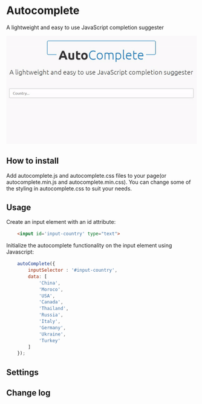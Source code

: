 # Autocomplete

A lightweight and easy to use JavaScript completion suggester

![](screenshot.gif)

## How to install

Add autocomplete.js and autocomplete.css files to your page(or autocomplete.min.js and autocomplete.min.css). You can change some of the styling in autocomplete.css to suit your needs.

## Usage

Create an input element with an id attribute:

```html
	<input id='input-country' type="text">
```

Initialize the autocomplete functionality on the input element using Javascript:

```javascript
	autoComplete({
		inputSelector : '#input-country',
		data: [
			'China',
			'Moroco',
			'USA',
			'Canada',
			'Thailand',
			'Russia',
			'Italy',
			'Germany',
			'Ukraine',
			'Turkey'
		]
	});
```
## Settings

## Change log

